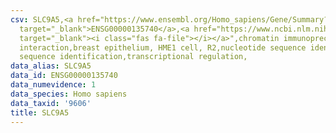 ```yaml
---
csv: SLC9A5,<a href="https://www.ensembl.org/Homo_sapiens/Gene/Summary?db=core;g=ENSG00000135740"
  target="_blank">ENSG00000135740</a>,<a href="https://www.ncbi.nlm.nih.gov/pubmed/22863008"
  target="_blank"><i class="fas fa-file"></i></a>",chromatin immunoprecipitation assay,direct
  interaction,breast epithelium, HME1 cell, R2,nucleotide sequence identification,nucleotide
  sequence identification,transcriptional regulation,
data_alias: SLC9A5
data_id: ENSG00000135740
data_numevidence: 1
data_species: Homo sapiens
data_taxid: '9606'
title: SLC9A5
---
```

